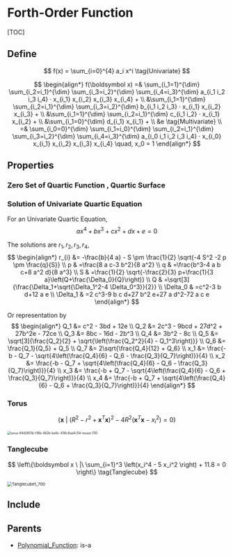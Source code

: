 # Forth-Order Function

[TOC]

## Define

$$
f(x) = \sum_{i=0}^{4} a_i x^i  \tag{Univariate}
$$

$$
\begin{align*}
  f(\boldsymbol x) =& \sum_{i_1=1}^{\dim} \sum_{i_2=i_1}^{\dim} \sum_{i_3=i_2}^{\dim} \sum_{i_4=i_3}^{\dim} a_{i_1 i_2 i_3 i_4} · x_{i_1} x_{i_2} x_{i_3} x_{i_4} +    \\
  &\sum_{i_1=1}^{\dim} \sum_{i_2=i_1}^{\dim} \sum_{i_3=i_2}^{\dim} b_{i_1 i_2 i_3} · x_{i_1} x_{i_2} x_{i_3} +    \\
  &\sum_{i_1=1}^{\dim} \sum_{i_2=i_1}^{\dim} c_{i_1 i_2} · x_{i_1} x_{i_2} +    \\
  &\sum_{i_1=0}^{\dim} d_{i_1} x_{i_1} +    \\
  &e  \tag{Multivariate}  \\
  =& \sum_{i_0=0}^{\dim} \sum_{i_1=i_0}^{\dim} \sum_{i_2=i_1}^{\dim} \sum_{i_3=i_2}^{\dim} \sum_{i_4=i_3}^{\dim} a_{i_0 i_1 i_2 i_3 i_4} · x_{i_0} x_{i_1} x_{i_2} x_{i_3} x_{i_4}  \quad, x_0 = 1
\end{align*}
$$

## Properties

### Zero Set of Quartic Function , Quartic Surface



### Solution of Univariate Quartic Equation  
For an Univariate Quartic Equation,
$$
a x^4 + b x^3 + c x^2 + d x + e = 0
$$

The solutions are $r_1, r_2, r_3, r_4$,
$$
\begin{align*}
  r_{i} &= -\frac{b}{4 a} - S \pm \frac{1}{2} \sqrt{-4 S^2 -2 p \pm \frac{q}{S}}  \\
  p & =\frac{8 a c-3 b^2}{8 a^2} \\
  q & =\frac{b^3-4 a b c+8 a^2 d}{8 a^3} \\
  S & =\frac{1}{2} \sqrt{-\frac{2}{3} p+\frac{1}{3 a}\left(Q+\frac{\Delta_0}{Q}\right)} \\
  Q & =\sqrt[3]{\frac{\Delta_1+\sqrt{\Delta_1^2-4 \Delta_0^3}}{2}} \\
  \Delta_0 & =c^2-3 b d+12 a e \\
  \Delta_1 & =2 c^3-9 b c d+27 b^2 e+27 a d^2-72 a c e
\end{align*}
$$

Or representation by
$$
\begin{align*}
  Q_1 &= c^2 - 3bd + 12e  \\
  Q_2 &= 2c^3 - 9bcd + 27d^2 + 27b^2e - 72ce  \\
  Q_3 &= 8bc - 16d - 2b^3  \\
  Q_4 &= 3b^2 - 8c  \\
  Q_5 &= \sqrt[3]{\frac{Q_2}{2} + \sqrt{\left(\frac{Q_2^2}{4} - Q_1^3\right)}}   \\
  Q_6 &= \frac{Q_1}{Q_5} + Q_5  \\
  Q_7 &= 2\sqrt{\frac{Q_4}{12} + Q_6}   \\
  x_1 &= \frac{-b - Q_7 - \sqrt{4\left(\frac{Q_4}{6} - Q_6 - \frac{Q_3}{Q_7}\right)}}{4} \\
  x_2 &= \frac{-b - Q_7 + \sqrt{4\left(\frac{Q_4}{6} - Q_6 - \frac{Q_3}{Q_7}\right)}}{4} \\
  x_3 &= \frac{-b + Q_7 - \sqrt{4\left(\frac{Q_4}{6} - Q_6 + \frac{Q_3}{Q_7}\right)}}{4} \\
  x_4 &= \frac{-b + Q_7 + \sqrt{4\left(\frac{Q_4}{6} - Q_6 + \frac{Q_3}{Q_7}\right)}}{4}
\end{align*}
$$

### Torus

$$
\{\boldsymbol x \ |\ (R^2 - r^2 + \boldsymbol x^T \boldsymbol x)^2 - 4 R^2 (\boldsymbol x^T \boldsymbol x - x_i^2) = 0\}  \tag{Torus}
$$

<img src="./assets/torus-84d2651b-f18b-462b-be8c-436c8ae4c54-resize-750.gif" alt="torus-84d2651b-f18b-462b-be8c-436c8ae4c54-resize-750" style="zoom:50%;" />

### Tanglecube

$$
\left\{\boldsymbol x \ |\ \sum_{i=1}^3 \left(x_i^4 - 5 x_i^2 \right) + 11.8 = 0 \right\}  \tag{Tanglecube}
$$

<img src="./assets/Tanglecube1_700.svg" alt="Tanglecube1_700" style="zoom:67%;" />

## Include

## Parents

- [Polynomial_Function](./Polynomial_Function.md): is-a

